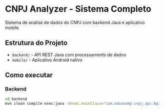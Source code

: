 # CNPJ Analyzer - Sistema Completo

Sistema de análise de dados do CNPJ com backend Java e aplicativo mobile.

## Estrutura do Projeto

- `backend/` - API REST Java com processamento de dados
- `mobile/` - Aplicativo Android nativo

## Como executar

### Backend
```bash
cd backend
mvn clean compile exec:java -Dexec.mainClass="com.novasemp.cnpj.api.Api"